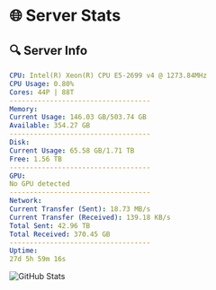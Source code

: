 # 🌐 Server Stats
## 🔍 Server Info
```yaml
CPU: Intel(R) Xeon(R) CPU E5-2699 v4 @ 1273.84MHz
CPU Usage: 0.80%
Cores: 44P | 88T
-----------------------------------
Memory:
Current Usage: 146.03 GB/503.74 GB
Available: 354.27 GB
-----------------------------------
Disk:
Current Usage: 65.58 GB/1.71 TB
Free: 1.56 TB
-----------------------------------
GPU:
No GPU detected
-----------------------------------
Network:
Current Transfer (Sent): 18.73 MB/s
Current Transfer (Received): 139.18 KB/s
Total Sent: 42.96 TB
Total Received: 370.45 GB
-----------------------------------
Uptime:
27d 5h 59m 16s
```
![GitHub Stats](https://img.shields.io/badge/Updated-2025-04-04_03:22:05-blue)